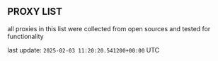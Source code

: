 ## PROXY LIST

all proxies in this list were collected from open sources and tested for functionality

last update: `2025-02-03 11:20:20.541200+00:00` UTC